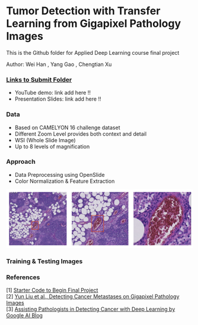 # Tumor Detection with Transfer Learning from Gigapixel Pathology Images

This is the Github folder for Applied Deep Learning course final project

Author: Wei Han , Yang Gao , Chengtian Xu 

### [Links to Submit Folder](https://github.com/gyoung2014/tumor_cancer_prediction/tree/master/Submit%20Folder)
* YouTube demo: link add here !! <br>
* Presentation Slides:  link add here !!

### Data

* Based on CAMELYON 16 challenge dataset
* Different Zoom Level provides both context and detail
* WSI (Whole Slide Image)
* Up to 8 levels of magnification

### Approach

* Data Preprocessing using OpenSlide
* Color Normalization & Feature Extraction

![alt text](https://github.com/gyoung2014/tumor_cancer_prediction/blob/master/README%20IMAGE/README_IMAGE1.png "Logo Title Text 1")

### Training & Testing Images




### References
[1] [Starter Code to Begin Final Project](https://github.com/random-forests/applied-dl/blob/master/project/starter-code.ipynb)<br>
[2] [Yun Liu et al., Detecting Cancer Metastases on Gigapixel Pathology Images](https://arxiv.org/abs/1703.02442)<br>
[3] [Assisting Pathologists in Detecting Cancer with Deep Learning by Google AI Blog](https://ai.googleblog.com/2017/03/assisting-pathologists-in-detecting.html)
